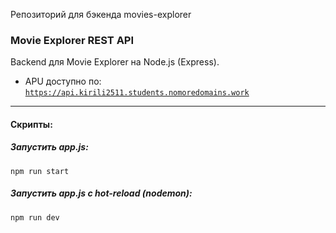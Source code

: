Репозиторий для бэкенда movies-explorer
### Movie Explorer REST API

Backend для Movie Explorer на Node.js (Express).
* APU доступно по: [`https://api.kirili2511.students.nomoredomains.work`](https://api.kirili2511.students.nomoredomains.work/)
___

#### Скрипты:
##### Запустить **app.js**:
`npm run start`
##### Запустить **app.js c hot-reload** (nodemon):
`npm run dev`
